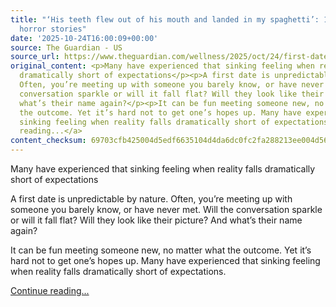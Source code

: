 ```yaml
---
title: "‘His teeth flew out of his mouth and landed in my spaghetti’: 10 first date
  horror stories"
date: '2025-10-24T16:00:09+00:00'
source: The Guardian - US
source_url: https://www.theguardian.com/wellness/2025/oct/24/first-date-horror-stories
original_content: <p>Many have experienced that sinking feeling when reality falls
  dramatically short of expectations</p><p>A first date is unpredictable by nature.
  Often, you’re meeting up with someone you barely know, or have never met. Will the
  conversation sparkle or will it fall flat? Will they look like their picture? And
  what’s their name again?</p><p>It can be fun meeting someone new, no matter what
  the outcome. Yet it’s hard not to get one’s hopes up. Many have experienced that
  sinking feeling when reality falls dramatically short of expectations.</p> <a href="https://www.theguardian.com/wellness/2025/oct/24/first-date-horror-stories">Continue
  reading...</a>
content_checksum: 69703cfb425004d5edf6635104d4da6dc0fc2fa288213ee004d562f39d6c8d50
---
```


Many have experienced that sinking feeling when reality falls dramatically short of expectations

A first date is unpredictable by nature. Often, you’re meeting up with someone you barely know, or have never met. Will the conversation sparkle or will it fall flat? Will they look like their picture? And what’s their name again?

It can be fun meeting someone new, no matter what the outcome. Yet it’s hard not to get one’s hopes up. Many have experienced that sinking feeling when reality falls dramatically short of expectations.

 [Continue reading...](https://www.theguardian.com/wellness/2025/oct/24/first-date-horror-stories)